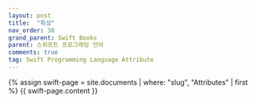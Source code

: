 ```yaml
---
layout: post
title:  "특성"
nav_order: 38
grand_parent: Swift Books
parent: 스위프트 프로그래밍 언어
comments: true
tag: Swift Programming Language Attribute
---
```


{% assign swift-page = site.documents | where: "slug", "Attributes" | first %}
{{ swift-page.content }}